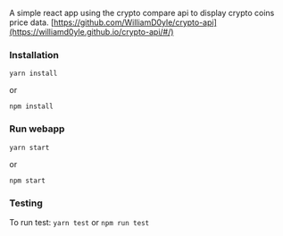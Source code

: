 A simple react app using the crypto compare api to display crypto coins price data.
[https://github.com/WilliamD0yle/crypto-api](https://williamd0yle.github.io/crypto-api/#/)
### Installation
`yarn install`

or 

`npm install`

### Run webapp
`yarn start`

or

`npm start`

### Testing
To run test: `yarn test` or `npm run test`